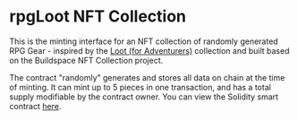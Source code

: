 # rpgLoot NFT Collection

This is the minting interface for an NFT collection of randomly generated RPG Gear - inspired by the [Loot (for Adventurers)](https://www.lootproject.com/) collection and built based on the Buildspace NFT Collection project.

The contract "randomly" generates and stores all data on chain at the time of minting. It can mint up to 5 pieces in one transaction, and has a total supply modifiable by the contract owner. You can view the Solidity smart contract [here](https://rinkeby.etherscan.io/address/0xb06621eFCf914fee8595ac7BCf8DF06B4F6a4b0E).
